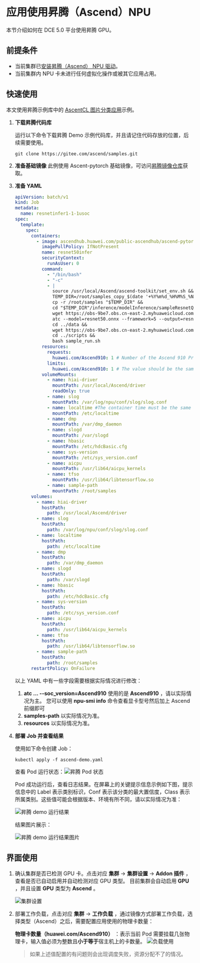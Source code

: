 # 应用使用昇腾（Ascend）NPU

本节介绍如何在 DCE 5.0 平台使用昇腾 GPU。

## 前提条件

- 当前集群已[安装昇腾（Ascend） NPU 驱动](ascend_driver_install.md)。
- 当前集群内 NPU 卡未进行任何虚拟化操作或被其它应用占用。

## 快速使用

本文使用昇腾示例库中的 [AscentCL 图片分类应用](https://gitee.com/ascend/samples/tree/master/inference/modelInference/sampleResnetQuickStart/python)示例。

1. **下载昇腾代码库**

   运行以下命令下载昇腾 Demo 示例代码库，并且请记住代码存放的位置，后续需要使用。

   ```git
   git clone https://gitee.com/ascend/samples.git
   ```

2. **准备基础镜像**
   此例使用 Ascent-pytorch 基础镜像，可访问[昇腾镜像仓库](https://ascendhub.huawei.com/#/index)获取。

3. **准备 YAML**

   ```yaml
   apiVersion: batch/v1
   kind: Job
   metadata:
     name: resnetinfer1-1-1usoc
   spec:
     template:
       spec:
         containers:
           - image: ascendhub.huawei.com/public-ascendhub/ascend-pytorch:23.0.RC2-ubuntu18.04 # Inference image name
             imagePullPolicy: IfNotPresent
             name: resnet50infer
             securityContext:
               runAsUser: 0
             command:
               - "/bin/bash"
               - "-c"
               - |
                 source /usr/local/Ascend/ascend-toolkit/set_env.sh &&
                 TEMP_DIR=/root/samples_copy_$(date '+%Y%m%d_%H%M%S_%N') &&
                 cp -r /root/samples "$TEMP_DIR" &&
                 cd "$TEMP_DIR"/inference/modelInference/sampleResnetQuickStart/python/model &&
                 wget https://obs-9be7.obs.cn-east-2.myhuaweicloud.com/003_Atc_Models/resnet50/resnet50.onnx &&
                 atc --model=resnet50.onnx --framework=5 --output=resnet50 --input_shape="actual_input_1:1,3,224,224"  --soc_version=Ascend910 &&
                 cd ../data &&
                 wget https://obs-9be7.obs.cn-east-2.myhuaweicloud.com/models/aclsample/dog1_1024_683.jpg &&
                 cd ../scripts &&
                 bash sample_run.sh
             resources:
               requests:
                 huawei.com/Ascend910: 1 # Number of the Ascend 910 Processors.
               limits:
                 huawei.com/Ascend910: 1 # The value should be the same as that of requests .
             volumeMounts:
               - name: hiai-driver
                 mountPath: /usr/local/Ascend/driver
                 readOnly: true
               - name: slog
                 mountPath: /var/log/npu/conf/slog/slog.conf
               - name: localtime #The container time must be the same as the host time.
                 mountPath: /etc/localtime
               - name: dmp
                 mountPath: /var/dmp_daemon
               - name: slogd
                 mountPath: /var/slogd
               - name: hbasic
                 mountPath: /etc/hdcBasic.cfg
               - name: sys-version
                 mountPath: /etc/sys_version.conf
               - name: aicpu
                 mountPath: /usr/lib64/aicpu_kernels
               - name: tfso
                 mountPath: /usr/lib64/libtensorflow.so
               - name: sample-path
                 mountPath: /root/samples
         volumes:
           - name: hiai-driver
             hostPath:
               path: /usr/local/Ascend/driver
           - name: slog
             hostPath:
               path: /var/log/npu/conf/slog/slog.conf
           - name: localtime
             hostPath:
               path: /etc/localtime
           - name: dmp
             hostPath:
               path: /var/dmp_daemon
           - name: slogd
             hostPath:
               path: /var/slogd
           - name: hbasic
             hostPath:
               path: /etc/hdcBasic.cfg
           - name: sys-version
             hostPath:
               path: /etc/sys_version.conf
           - name: aicpu
             hostPath:
               path: /usr/lib64/aicpu_kernels
           - name: tfso
             hostPath:
               path: /usr/lib64/libtensorflow.so
           - name: sample-path
             hostPath:
               path: /root/samples
         restartPolicy: OnFailure
   ```

   以上 YAML 中有一些字段需要根据实际情况进行修改：

   1. __atc ... --soc_version=Ascend910__ 使用的是 __Ascend910__ ，请以实际情况为主。
      您可以使用 __npu-smi info__ 命令查看显卡型号然后加上 Ascend 前缀即可
   2. __samples-path__ 以实际情况为准。
   3. __resources__ 以实际情况为准。

4. **部署 Job 并查看结果**

   使用如下命令创建 Job：

   ```shell
   kubectl apply -f ascend-demo.yaml
   ```

   查看 Pod 运行状态：![昇腾 Pod 状态](./images/ascend-demo-pod-status.png)

   Pod 成功运行后，查看日志结果。在屏幕上的关键提示信息示例如下图，提示信息中的 Label 表示类别标识，Conf 表示该分类的最大置信度，Class 表示所属类别。这些值可能会根据版本、环境有所不同，请以实际情况为准：

   ![昇腾 demo 运行结果](./images/ascend-demo-pod-result.png)

   结果图片展示：

   ![昇腾 demo 运行结果图片](./images/ascend-demo-infer-result.png)

## 界面使用

1. 确认集群是否已检测 GPU 卡。点击对应 __集群__ -> __集群设置__ -> __Addon 插件__ ，查看是否已自动启用并自动检测对应 GPU 类型。
    目前集群会自动启用 __GPU__ ，并且设置 __GPU__ 类型为 __Ascend__ 。

    ![集群设置](./images/cluster-setting-ascend-gpu.jpg)

2. 部署工作负载，点击对应 __集群__ -> __工作负载__ ，通过镜像方式部署工作负载，选择类型（Ascend）之后，需要配置应用使用的物理卡数量：

    **物理卡数量（huawei.com/Ascend910）** ：表示当前 Pod 需要挂载几张物理卡，输入值必须为整数且**小于等于**宿主机上的卡数量。
    ![负载使用](./images/workload_ascendgpu_userguide.jpg)

    > 如果上述值配置的有问题则会出现调度失败，资源分配不了的情况。
